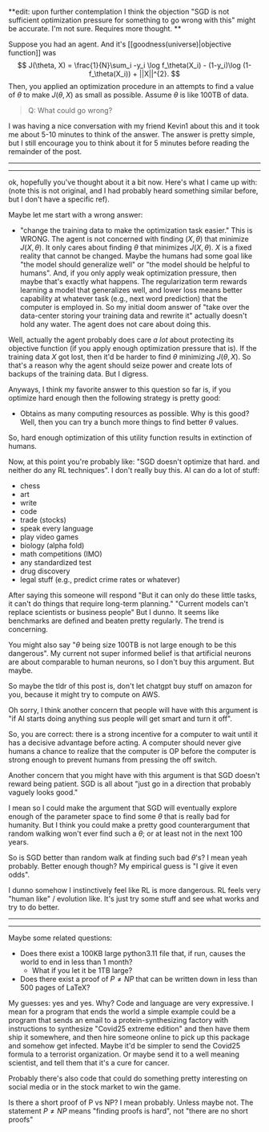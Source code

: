 **edit:
upon further contemplation I think the objection "SGD is not sufficient optimization pressure for something to go wrong with this" might be accurate. I'm not sure. Requires more thought. **


Suppose you had an agent. And it's [[goodness(universe)|objective function]] was 
$$
J(\theta, X) = \frac{1}{N}\sum_i -y_i \log f_\theta(X_i) - (1-y_i)\log (1-f_\theta(X_i)) + ||X||^{2}.
$$
Then, you applied an optimization procedure in an attempts to find a value of $\theta$ to make $J(\theta,X)$ as small as possible. Assume $\theta$ is like 100TB of data.

> Q: What could go wrong?

I was having a nice conversation with my friend Kevin1 about this and it took me about 5-10 minutes to think of the answer. The answer is pretty simple, but I still encourage you to think about it for 5 minutes before reading the remainder of the post.

-----
----

ok, hopefully you've thought about it a bit now. 
Here's what I came up with: (note this is not original, and I had probably heard something similar before, but I don't have a specific ref).

Maybe let me start with a wrong answer:
- "change the training data to make the optimization task easier."
This is WRONG. The agent is not concerned with finding $(X,\theta)$ that minimize $J(X,\theta)$. It only cares about finding $\theta$ that minimizes $J(X,\theta)$. $X$ is a fixed reality that cannot be changed. 
Maybe the humans had some goal like "the model should generalize well" or "the model should be helpful to humans".
And, if you only apply weak optimization pressure, then maybe that's exactly what happens. 
The regularization term rewards learning a model that generalizes well, and lower loss means better capability at whatever task (e.g., next word prediction) that the computer is employed in. 
So my initial doom answer of "take over the data-center storing your training data and rewrite it" actually doesn't hold any water. The agent does not care about doing this. 

Well, actually the agent probably does care *a lot* about protecting its objective function (if you apply enough optimization pressure that is). If the training data $X$ got lost, then it'd be harder to find $\theta$ minimizing $J(\theta, X)$. So that's a reason why the agent should seize power and create lots of backups of the training data. But I digress.

Anyways, I think my favorite answer to this question so far is, if you optimize hard enough then the following strategy is pretty good:
- Obtains as many computing resources as possible.
Why is this good?
Well, then you can try a bunch more things to find better $\theta$ values.

So, hard enough optimization of this utility function results in extinction of humans. 

Now, at this point you're probably like: "SGD doesn't optimize that hard. and neither do any RL techniques".
I don't really buy this. AI can do a lot of stuff: 
- chess
- art
- write
- code
- trade (stocks)
- speak every language
- play video games
- biology (alpha fold)
- math competitions (IMO)
- any standardized test
- drug discovery
- legal stuff (e.g., predict crime rates or whatever)

After saying this someone will respond
"But it can only do these little tasks, it can't do things that require long-term planning."
"Current models can't replace scientists or business people"
But I dunno. It seems like benchmarks are defined and beaten pretty regularly. The trend is concerning.

You might also say "$\theta$ being size 100TB is not large enough to be this dangerous". 
 My current not super informed belief is that artificial neurons are about comparable to human neurons, so I don't buy this argument. But maybe. 

So maybe the tldr of this post is, don't let chatgpt buy stuff on amazon for you, because it might try to compute on AWS.

Oh sorry, I think another concern that people will have with this argument is "if AI starts doing anything sus people will get smart and turn it off".

So, you are correct: there is a strong incentive for a computer to wait until it has a decisive advantage before acting. A computer should never give humans a chance to realize that the computer is OP before the computer is strong enough to prevent humans from pressing the off switch.

Another concern that you might have with this argument is that SGD doesn't reward being patient. 
SGD is all about "just go in a direction that probably vaguely looks good."

I mean so I could make the argument that SGD will eventually explore enough of the parameter space to find some $\theta$ that is really bad for humanity. 
But I think you could make a pretty good counterargument that random walking won't ever find such a $\theta$; or at least not in the next 100 years. 

So is SGD better than random walk at finding such bad $\theta$'s?
I mean yeah probably. 
Better enough though?
My empirical guess is "I give it even odds".

I dunno somehow I instinctively feel like RL is more dangerous. RL feels very "human like" / evolution like. It's just try some stuff and see what works and try to do better. 

----
----
Maybe some related questions: 
- Does there exist a 100KB large python3.11 file that, if run, causes the world to end in less than 1 month?
	- What if you let it be 1TB large?
- Does there exist a proof of $P\neq NP$ that can be written down in less than 500 pages of LaTeX?

My guesses: yes and yes. 
Why? Code and language are very expressive. 
I mean for a program that ends the world a simple example could be a program that sends an email to a protein-synthesizing factory with instructions to synthesize "Covid25 extreme edition" and then have them ship it somewhere, and then hire someone online to pick up this package and somehow get infected. 
Maybe it'd be simpler to send the Covid25 formula to a terrorist organization.
Or maybe send it to a well meaning scientist, and tell them that it's a cure for cancer.

Probably there's also code that could do something pretty interesting on social media or in the stock market to win the game. 

Is there a short proof of P vs NP?
I mean probably. Unless maybe not.
The statement $P\neq NP$ means "finding proofs is hard", not "there are no short proofs"
